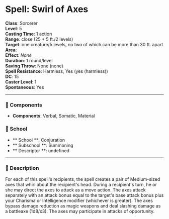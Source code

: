 
# Spell: Swirl of Axes
**Class**: Sorcerer  
**Level**: 5  
**Casting Time**: 1 action  
**Range**: close (25 + 5 ft./2 levels)  
**Target**: one creature/5 levels, no two of which can be more than 30 ft. apart  
**Area**:   
**Effect**: _None_  
**Duration**: 1 round/level  
**Saving Throw**: None (none)  
**Spell Resistance**: Harmless, Yes (yes (harmless))  
**DC**: 15  
**Caster Level**: 1  
**Spontaneous**: Yes

---

### 🔮 Components
- **Components**: Verbal, Somatic, Material

### 🏫 School
- ** School **: Conjuration
- ** Subschool **: Summoning
- ** Descriptor **: undefined
---

### 📜 Description
For each of this spell's recipients, the spell creates a pair of Medium-sized axes that whirl about the recipient's head. During a recipient's turn, he or she may direct the axes to attack as a move action. The axes attack separately with an attack bonus equal to the target's base attack bonus plus your Charisma or Intelligence modifier (whichever is greater). The axes bypass damage reduction as magic weapons and deal slashing damage as a battleaxe (1d8/x3). The axes may participate in attacks of opportunity.
